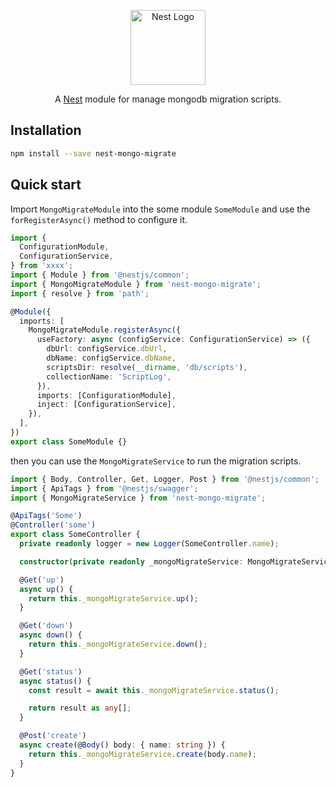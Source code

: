 <p align="center">
  <a href="http://nestjs.com"><img alt="Nest Logo" src="https://nestjs.com/img/logo-small.svg" width="120" /></a>
</p>

<p align="center">
  A <a href="https://github.com/nestjs/nest">Nest</a> module for manage mongodb migration scripts.
</p>


## Installation

```bash
npm install --save nest-mongo-migrate
```

## Quick start

Import `MongoMigrateModule` into the some module `SomeModule` and use the `forRegisterAsync()` method to configure it.

```typescript
import {
  ConfigurationModule,
  ConfigurationService,
} from 'xxxx';
import { Module } from '@nestjs/common';
import { MongoMigrateModule } from 'nest-mongo-migrate';
import { resolve } from 'path';

@Module({
  imports: [
    MongoMigrateModule.registerAsync({
      useFactory: async (configService: ConfigurationService) => ({
        dbUrl: configService.dbUrl,
        dbName: configService.dbName,
        scriptsDir: resolve(__dirname, 'db/scripts'),
        collectionName: 'ScriptLog',
      }),
      imports: [ConfigurationModule],
      inject: [ConfigurationService],
    }),
  ],
})
export class SomeModule {}

```

then you can use the `MongoMigrateService` to run the migration scripts.


```typescript
import { Body, Controller, Get, Logger, Post } from '@nestjs/common';
import { ApiTags } from '@nestjs/swagger';
import { MongoMigrateService } from 'nest-mongo-migrate';

@ApiTags('Some')
@Controller('some')
export class SomeController {
  private readonly logger = new Logger(SomeController.name);

  constructor(private readonly _mongoMigrateService: MongoMigrateService) {}

  @Get('up')
  async up() {
    return this._mongoMigrateService.up();
  }

  @Get('down')
  async down() {
    return this._mongoMigrateService.down();
  }

  @Get('status')
  async status() {
    const result = await this._mongoMigrateService.status();

    return result as any[];
  }

  @Post('create')
  async create(@Body() body: { name: string }) {
    return this._mongoMigrateService.create(body.name);
  }
}

```